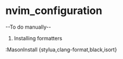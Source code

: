 # nvim_configuration

--To do manually--

1) Installing formatters 

:MasonInstall {stylua,clang-format,black,isort}
